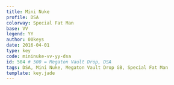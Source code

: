 ```yaml
---
title: Mini Nuke
profile: DSA
colorway: Special Fat Man
base: VV
legend: YY
author: 00keys
date: 2016-04-01
type: key
code: mininuke-vv-yy-dsa
id: 504 # 500 = Megaton Vault Drop, DSA
tags: DSA, Mini Nuke, Megaton Vault Drop GB, Special Fat Man
template: key.jade  
---
```


<span class="more"> 

